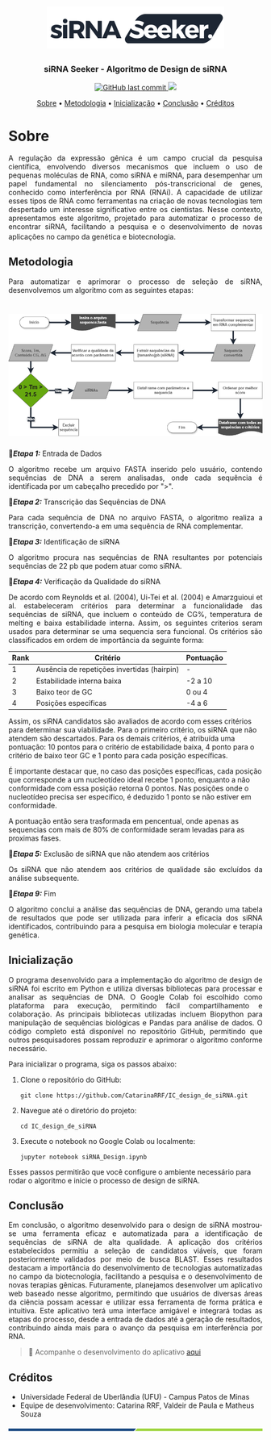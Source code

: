 <h1 align="center">
  <img src="https://github.com/CatarinaRRF/siRNA_Seeker/blob/main/static/img/siRNAseeker_preto.png" alt="logo">
</h1>

<h3 align="center">siRNA Seeker - Algoritmo de Design de siRNA</h3>

<p align="center">
    <a href="">
    <img src="https://img.shields.io/github/last-commit/CatarinaRRF/IC_design_de_siRNA?color=informational&style=flat-square"
         alt="GitHub last commit">
    <a href="https://github.com/CatarinaRRF/Challenge-Alura-Cash-19-08-22">
    <img src= http://img.shields.io/static/v1?label=STATUS&message=CONCLUIDO&color=green&style=flat-square >

</p>

<p align="center">
  <a href="#sobre">Sobre</a> •
  <a href="#metodologia">Metodologia</a> •
  <a href="#inicialização">Inicialização</a> •
  <a href="#conclusão">Conclusão</a> •
  <a href="#creditos">Créditos</a>
  
</p>

# Sobre 
<p align="justify"> A regulação da expressão gênica é um campo crucial da pesquisa científica, envolvendo diversos mecanismos que incluem o uso de pequenas moléculas de RNA, como siRNA e miRNA, para desempenhar um papel fundamental no silenciamento pós-transcricional de genes, conhecido como interferência por RNA (RNAi). A capacidade de utilizar esses tipos de RNA como ferramentas na criação de novas tecnologias tem despertado um interesse significativo entre os cientistas. Nesse contexto, apresentamos este algoritmo, projetado para automatizar o processo de encontrar siRNA, facilitando a pesquisa e o desenvolvimento de novas aplicações no campo da genética e biotecnologia.

<sup>

## Metodologia
<p align="justify"> 
Para automatizar e aprimorar o processo de seleção de siRNA, desenvolvemos um algoritmo com as seguintes etapas:
</p>

<h1 align="center">
  <img src="https://raw.githubusercontent.com/CatarinaRRF/IC_design_de_siRNA/main/media/fluxograma.png">
</h1>

📂<B><i>Etapa 1:</i></B> Entrada de Dados
<p align="justify">O algoritmo recebe um arquivo FASTA inserido pelo usuário, contendo sequências de DNA a serem analisadas, onde cada sequência é identificada por um cabeçalho precedido por ">".</p>

📂<B><i>Etapa 2:</i></B> Transcrição das Sequências de DNA
<p align="justify">Para cada sequência de DNA no arquivo FASTA, o algoritmo realiza a transcrição, convertendo-a em uma sequência de RNA complementar.</p>

📂<B><i>Etapa 3:</i></B> Identificação de siRNA
<p align="justify">O algoritmo procura nas sequências de RNA resultantes por potenciais sequências de 22 pb que podem atuar como siRNA.</p>

📂<B><i>Etapa 4:</i></B> Verificação da Qualidade do siRNA
<p align="justify">De acordo com Reynolds et al. (2004), Ui-Tei et al. (2004) e Amarzguioui et al. estabeleceram critérios para determinar a funcionalidade das sequências de siRNA, que incluem o conteúdo de CG%, temperatura de melting e baixa estabilidade interna. Assim, os seguintes criterios seram usados para determinar se uma sequencia sera funcional. Os critérios são classificados em ordem de importância da seguinte forma:

| Rank | Critério                                   | Pontuação |
| ---- | ------------------------------------------ | --------- |
| 1    | Ausência de repetições invertidas (hairpin) | -         |
| 2    | Estabilidade interna baixa                 | -2 a 10   |
| 3    | Baixo teor de GC                           | 0 ou 4    |
| 4    | Posições específicas                       | -4 a 6    |

Assim, os siRNA candidatos são avaliados de acordo com esses critérios para determinar sua viabilidade. Para o primeiro critério, os siRNA que não atendem são descartados. Para os demais critérios, é atribuída uma pontuação: 10 pontos para o critério de estabilidade baixa, 4 ponto para o critério de baixo teor GC e 1 ponto para cada posição específicas.

É importante destacar que, no caso das posições específicas, cada posição que corresponde a um nucleotídeo ideal recebe 1 ponto, enquanto a não conformidade com essa posição retorna 0 pontos. Nas posições onde o nucleotídeo precisa ser específico, é deduzido 1 ponto se não estiver em conformidade.

A pontuação então sera trasformada em pencentual, onde apenas as sequencias com mais de 80% de conformidade seram levadas para as proximas fases.</p>

📂<B><i>Etapa 5:</i></B> Exclusão de siRNA que não atendem aos critérios
<p align="justify">Os siRNA que não atendem aos critérios de qualidade são excluídos da análise subsequente.</p>

📂<B><i>Etapa 9:</i></B> Fim
<p align="justify">O algoritmo conclui a análise das sequências de DNA, gerando uma tabela de resultados que pode ser utilizada para inferir a eficacia dos siRNA identificados, contribuindo para a pesquisa em biologia molecular e terapia genética.</p>

## Inicialização
<p align="justify">O programa desenvolvido para a implementação do algoritmo de design de siRNA foi escrito em Python e utiliza diversas bibliotecas para processar e analisar as sequências de DNA. O Google Colab foi escolhido como plataforma para execução, permitindo fácil compartilhamento e colaboração. As principais bibliotecas utilizadas incluem Biopython para manipulação de sequências biológicas e Pandas para análise de dados. O código completo está disponível no repositório GitHub, permitindo que outros pesquisadores possam reproduzir e aprimorar o algoritmo conforme necessário.</p>

<p>Para inicializar o programa, siga os passos abaixo:</p>
<ol>
<li>Clone o repositório do GitHub:
<pre><code>git clone https://github.com/CatarinaRRF/IC_design_de_siRNA.git</code></pre>
</li>
<li>Navegue até o diretório do projeto:
<pre><code>cd IC_design_de_siRNA</code></pre>
</li>
<li>Execute o notebook no Google Colab ou localmente:
<pre><code>jupyter notebook siRNA_Design.ipynb</code></pre>
</li>
</ol>
<p>Esses passos permitirão que você configure o ambiente necessário para rodar o algoritmo e inicie o processo de design de siRNA.</p>

## Conclusão
<p align="justify">Em conclusão, o algoritmo desenvolvido para o design de siRNA mostrou-se uma ferramenta eficaz e automatizada para a identificação de sequências de siRNA de alta qualidade. A aplicação dos critérios estabelecidos permitiu a seleção de candidatos viáveis, que foram posteriormente validados por meio de busca BLAST. Esses resultados destacam a importância do desenvolvimento de tecnologias automatizadas no campo da biotecnologia, facilitando a pesquisa e o desenvolvimento de novas terapias gênicas.
Futuramente, planejamos desenvolver um aplicativo web baseado nesse algoritmo, permitindo que usuários de diversas áreas da ciência possam acessar e utilizar essa ferramenta de forma prática e intuitiva. Este aplicativo terá uma interface amigável e integrará todas as etapas do processo, desde a entrada de dados até a geração de resultados, contribuindo ainda mais para o avanço da pesquisa em interferência por RNA.</p>

> 🌌 Acompanhe o desenvolvimento do aplicativo <a href="https://github.com/CatarinaRRF/siRNA_seeker_0.0.1">aqui</a>

## Créditos
* Universidade Federal de Uberlândia (UFU) - Campus Patos de Minas
* Equipe de desenvolvimento: Catarina RRF, Valdeir de Paula e Matheus Souza
<img src="https://github.com/CatarinaRRF/Challenge-Alura-Cash-19-08-22/blob/974dd832c3980dd107a36a4b6906b616bb7b71f2/media/hr_line_redme.png" alt="logo">
<p align="center">
